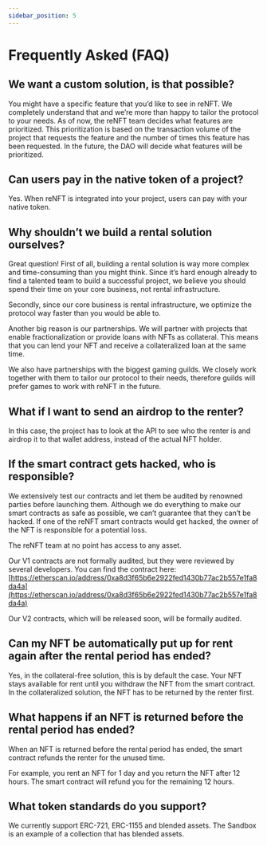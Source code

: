 ```yaml
---
sidebar_position: 5
---
```



# Frequently Asked (FAQ)

## We want a custom solution, is that possible?
You might have a specific feature that you’d like to see in reNFT. We completely understand that and we’re more than happy to tailor the protocol to your needs. 
As of now, the reNFT team decides what features are prioritized. This prioritization is based on the transaction volume of the project that requests the feature and the number of times this feature has been requested. In the future, the DAO will decide what features will be prioritized.

## Can users pay in the native token of a project?

Yes. When reNFT is integrated into your project, users can pay with your native token.

## Why shouldn’t we build a rental solution ourselves?

Great question! First of all, building a rental solution is way more complex and time-consuming than you might think. Since it’s hard enough already to find a talented team to build a successful project, we believe you should spend their time on your core business, not rental infrastructure.

Secondly, since our core business is rental infrastructure, we optimize the protocol way faster than you would be able to.

Another big reason is our partnerships. We will partner with projects that enable fractionalization or provide loans with NFTs as collateral. This means that you can lend your NFT and receive a collateralized loan at the same time.

We also have partnerships with the biggest gaming guilds. We closely work together with them to tailor our protocol to their needs, therefore guilds will prefer games to work with reNFT in the future.


## **What if I want to send an airdrop to the renter?**

In this case, the project has to look at the API to see who the renter is and airdrop it to that wallet address, instead of the actual NFT holder.

## If the smart contract gets hacked, who is responsible?

We extensively test our contracts and let them be audited by renowned parties before launching them. Although we do everything to make our smart contracts as safe as possible, we can’t guarantee that they can’t be hacked. If one of the reNFT smart contracts would get hacked, the owner of the NFT is responsible for a potential loss.

The reNFT team at no point has access to any asset.

Our V1 contracts are not formally audited, but they were reviewed by several developers. You can find the contract here: [https://etherscan.io/address/0xa8d3f65b6e2922fed1430b77ac2b557e1fa8da4a](https://etherscan.io/address/0xa8d3f65b6e2922fed1430b77ac2b557e1fa8da4a)

Our V2 contracts, which will be released soon, will be formally audited.

## Can my NFT be automatically put up for rent again after the rental period has ended?

Yes, in the collateral-free solution, this is by default the case. Your NFT stays available for rent until you withdraw the NFT from the smart contract. In the collateralized solution, the NFT has to be returned by the renter first.

## What happens if an NFT is returned before the rental period has ended?

When an NFT is returned before the rental period has ended, the smart contract refunds the renter for the unused time. 

For example, you rent an NFT for 1 day and you return the NFT after 12 hours. The smart contract will refund you for the remaining 12 hours.

## What token standards do you support?

We currently support ERC-721, ERC-1155 and blended assets. The Sandbox is an example of a collection that has blended assets.
